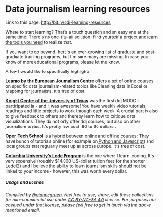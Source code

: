# Data journalism learning resources

Link to this page: http://bit.ly/ddj-learning-resources

Where to start learning? That's a touch question and an easy one at the same time: There's no one-fits-all solution. Find yourself a project and [learn the tools you need](ddj-tools-list.md) to realize that.

If you want to go beyond, here's an ever-growing [list](http://bit.ly/learning-ddj) of graduate and post-graduate training programs, but I'm sure many are missing. In case you know of more educational programs, please let me know.

A few I would like to specifically highlight:

[**Learno by the European Journalism Centre**](http://learno.net/) offers a set of online courses on specific data journalism-related topics like Cleaning data in Excel or Mapping for journalists. It's free of cost.

[**Knight Center of the University of Texas**](https://knightcenter.utexas.edu/distancelearning) was the first ddj MOOC I participated in - and it was awesome! You have weekly video tutorials, readings and little projects to work through each week. A crucial part is also to give feedback to others and thereby learn how to critique data visualizations. They do not only offer ddj courses, but also on other journalism topics. It's pretty low cost (60 to 90 dollars).

[**Open Tech School**](http://www.opentechschool.org/) is a hybrid between online and offline courses: They have bunch of tutorials online (for example on [Python and Javascript](http://learn.opentechschool.org/)) and local groups that regularly meet up all across Europe. It's free of cost.

[**Columbia University's Lede Program**](http://ledeprogram.com/) is the one where I learnt coding. It's very expensive (roughly $14,000 US-dollar tuition fees for the shorter Lede12) and I believe the ability to learn journalism skills should not be linked to your income - however, this was worth every dollar.







##### Usage and license
*Compiled by [@giannagruen](twitter.com/giannagruen).* 
*Feel free to use, share, edit these collections for non-commercial use under [CC BY-NC-SA 4.0](https://creativecommons.org/licenses/by-nc-sa/4.0/) license. For purposes not covered under that license, please feel free to get in touch via the above mentioned email.*
